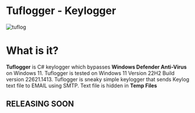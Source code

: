# Tuflogger - Keylogger
![tuflog](https://user-images.githubusercontent.com/112339903/228081368-68c14721-fcf5-4876-9bb6-32a9a9dcebdd.png)
<h1>What is it?</h1>
<strong>Tuflogger</strong> is C# keylogger which bypasses <strong>Windows Defender Anti-Virus</strong> on Windows 11. Tuflogger is tested on Windows 11 Version 22H2 Build version 22621.1413. Tuflogger is sneaky simple keylogger that sends Keylog text file to EMAIL using SMTP. Text file is hidden in <strong>Temp Files</strong>
<h2>RELEASING SOON</h2>
